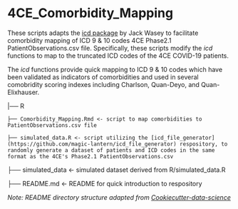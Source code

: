 # 4CE_Comorbidity_Mapping

These scripts adapts the [icd package](https://github.com/jackwasey/icd) by Jack Wasey to facilitate comorbidity mapping of ICD 9 & 10 codes 4CE Phase2.1 PatientObservations.csv file. Specifically, these scripts modify the *icd* functions to map to the truncated ICD codes of the 4CE COVID-19 patients. 

The *icd* functions provide quick mapping to ICD 9 & 10 codes which have been validated as indicators of comorbidities and used in several comobridity scoring indexes including Charlson, Quan-Deyo, and Quan-Elixhauser. 

|── R

    ├── Comorbidity_Mapping.Rmd <- script to map comorbidities to PatientObservations.csv file
    
    ├── simulated_data.R <- script utilizing the [icd_file_generator](https://github.com/magic-lantern/icd_file_generator) respository, to randomly generate a dataset of patients and ICD codes in the same format as the 4CE's Phase2.1 PatientObservations.csv 
    
├── simulated_data        <- simulated dataset derived from R/simulated_data.R

├── README.md          <- README for quick introduction to respository

*Note: README directory structure adapted from [Cookiecutter-data-science](https://drivendata.github.io/cookiecutter-data-science/)*
